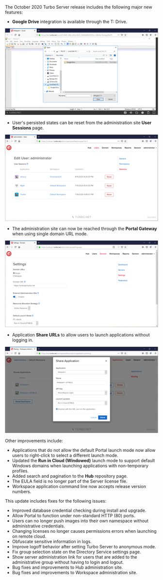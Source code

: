 The October 2020 Turbo Server release includes the following major new features:

- **Google Drive** integration is available through the T: Drive.

![Google Drive HTML5](../../../images/gdrive-tdrive.png)
- User's persisted states can be reset from the administration site **User Sessions** page.

![User Sessions](../../../images/user-sessions.png)
- The administration site can now be reached through the **Portal Gateway** when using single domain URL mode.

![External Admin Access](../../../images/external-admin-access.png)
- Application **Share URLs** to allow users to launch applications without logging in.

![Share URLs](../../../images/apps-sharing.png)


Other improvements include:

- Applications that do not allow the default Portal launch mode now allow users to right-click to select a different launch mode.
- Updated the **Run in Cloud (Windowed)** launch mode to support default Windows domains when launching applications with non-temporary profiles.
- Added search and pagination to the **Hub** repository page.
- The EULA field is no longer part of the Server license file.
- Workspace application command line now accepts release version numbers.

This update includes fixes for the following issues:

- Improved database credential checking during install and upgrade.
- Allow Portal to function under non-standard HTTP (80) ports.
- Users can no longer push images into their own namespace without administrative credentials.
- Changing licenses no longer causes permissions errors when launching on remote cloud.
- Obfuscate sensitive information in logs.
- Improve logoff behavior after setting Turbo Server to anonymous mode.
- Fix group selection state on the Directory Service settings page.
- Show server administration link for users that are added to the administrative group without having to login and logout.
- Bug fixes and improvements to Hub administration site.
- Bug fixes and improvements to Workspace administration site.



